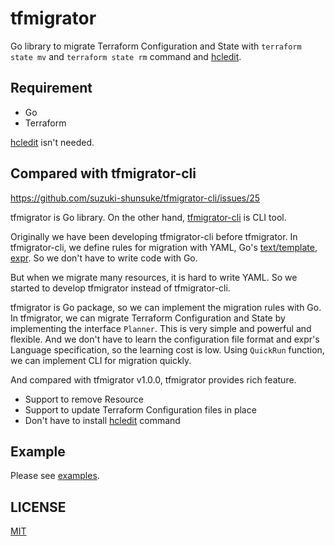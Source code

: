 # tfmigrator

Go library to migrate Terraform Configuration and State with `terraform state mv` and `terraform state rm` command and [hcledit](https://github.com/minamijoyo/hcledit).

## Requirement

* Go
* Terraform

[hcledit](https://github.com/minamijoyo/hcledit) isn't needed.

## Compared with tfmigrator-cli

https://github.com/suzuki-shunsuke/tfmigrator-cli/issues/25

tfmigrator is Go library. On the other hand, [tfmigrator-cli](https://github.com/suzuki-shunsuke/tfmigrator-cli) is CLI tool.

Originally we have been developing tfmigrator-cli before tfmigrator.
In tfmigrator-cli, we define rules for migration with YAML, Go's [text/template](https://golang.org/pkg/text/template/), [expr](https://github.com/antonmedv/expr).
So we don't have to write code with Go.

But when we migrate many resources, it is hard to write YAML.
So we started to develop tfmigrator instead of tfmigrator-cli.

tfmigrator is Go package, so we can implement the migration rules with Go.
In tfmigrator, we can migrate Terraform Configuration and State by implementing the interface `Planner`.
This is very simple and powerful and flexible.
And we don't have to learn the configuration file format and expr's Language specification, so the learning cost is low.
Using `QuickRun` function, we can implement CLI for migration quickly.

And compared with tfmigrator v1.0.0, tfmigrator provides rich feature.

* Support to remove Resource
* Support to update Terraform Configuration files in place
* Don't have to install [hcledit](https://github.com/minamijoyo/hcledit) command

## Example

Please see [examples](examples).

## LICENSE

[MIT](LICENSE)
